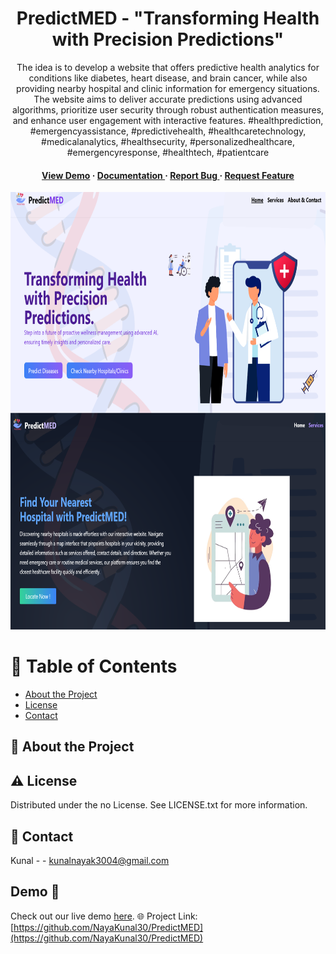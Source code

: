 <div align='center'>


<h1>PredictMED - "Transforming Health with Precision Predictions"</h1>
<p>The idea is to develop a website that offers predictive health analytics for conditions like diabetes, heart disease, and brain cancer, while also providing nearby hospital and clinic information for emergency situations. The website aims to deliver accurate predictions using advanced algorithms, prioritize user security through robust authentication measures, and enhance user engagement with interactive features. #healthprediction, #emergencyassistance, #predictivehealth, #healthcaretechnology, #medicalanalytics, #healthsecurity, #personalizedhealthcare, #emergencyresponse, #healthtech, #patientcare</p>

<h4> <a href=https://nayakunal30.github.io/PredictMED/>View Demo</a> <span> · </span> <a href="https://github.com/NayaKunal30/PredictMED/blob/master/README.md"> Documentation </a> <span> · </span> <a href="https://github.com/NayaKunal30/PredictMED/issues"> Report Bug </a> <span> · </span> <a href="https://github.com/NayaKunal30/PredictMED/issues"> Request Feature </a> </h4>

<img src="./public/demoimage.png" alt="logo" width=1700 height=700 />


</div>

# :notebook_with_decorative_cover: Table of Contents

- [About the Project](#star2-about-the-project)
- [License](#warning-license)
- [Contact](#handshake-contact)


## :star2: About the Project



## :warning: License

Distributed under the no License. See LICENSE.txt for more information.

## :handshake: Contact

Kunal - - kunalnayak3004@gmail.com
## Demo 🔗
Check out our live demo [here](https://predictmed-ytj7.onrender.com/). 🌐
Project Link: [https://github.com/NayaKunal30/PredictMED](https://github.com/NayaKunal30/PredictMED)

